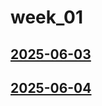 # week_01 <!-- markmap: foldAll -->
## [2025-06-03](2025-06-03/2025-06-03.html)
## [2025-06-04](2025-06-04/2025-06-04.html)
